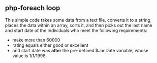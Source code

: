 ## php-foreach loop

This simple code takes some data from a text file, converts it to a string, places the data within an array, sorts it, and then picks out the last name and start date of the individuals who meet the following requirements:
* make more than 60000
* rating equals either good or excellent
* and start date was **after** the pre-defined $JanDate variable, whose value is 1/1/1998. 
